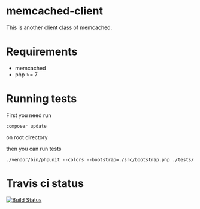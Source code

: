 memcached-client
====================================

This is another client class of memcached.


Requirements
====================================
- memcached
- php >= 7


Running tests
====================================
First you need run

`
composer update
`

on root directory

then you can run tests

`
./vendor/bin/phpunit --colors --bootstrap=./src/bootstrap.php ./tests/
`


Travis ci status
==================================

[![Build Status](https://api.travis-ci.org/Abdujabbor/memcached-client.svg?branch=master)](https://travis-ci.org/Abdujabbor/memcached-client)
